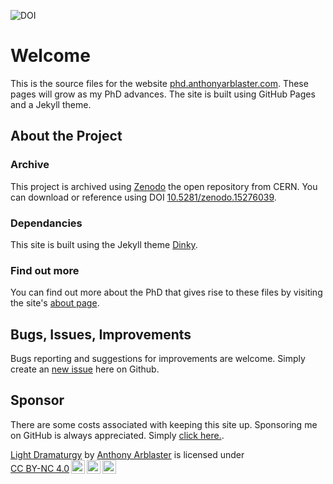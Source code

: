![DOI](https://zenodo.org/badge/961492842.svg)


# Welcome
This is the source files for the website [phd.anthonyarblaster.com](https://phd.anthonyarblaster.com). 
These pages will grow as my PhD advances. The site is built using GitHub Pages and a Jekyll theme.


## About the Project
### Archive
This project is archived using [Zenodo](https://zenodo.org) the open repository from CERN. 
You can download or reference using DOI [10.5281/zenodo.15276039](https://doi.org/10.5281/zenodo.15276039).

### Dependancies
This site is built using the Jekyll theme [Dinky](https://github.com/pages-themes/dinky).  

### Find out more
You can find out more about the PhD that gives rise to these files by visiting the site's [about page](phd.anthonyarblaster.com/about).

## Bugs, Issues, Improvements
Bugs reporting and suggestions for improvements are welcome.
Simply create an [new issue](https://github.com/aarblaster/light-dramaturgy/issues) here on Github.

## Sponsor
There are some costs associated with keeping this site up. Sponsoring me on GitHub is always appreciated.
Simply [click here.](https://github.com/sponsors/aarblaster).

<p xmlns:cc="http://creativecommons.org/ns#" xmlns:dct="http://purl.org/dc/terms/"><a property="dct:title" rel="cc:attributionURL" href="http://phd.anthonyarblaster.com">Light Dramaturgy</a> by <a rel="cc:attributionURL dct:creator" property="cc:attributionName" href="https://anthonyarblaster.com">Anthony Arblaster</a> is licensed under <a href="https://creativecommons.org/licenses/by-nc/4.0/?ref=chooser-v1" target="_blank" rel="license noopener noreferrer" style="display:inline-block;">CC BY-NC 4.0<img style="height:22px!important;margin-left:3px;vertical-align:text-bottom;" src="https://mirrors.creativecommons.org/presskit/icons/cc.svg?ref=chooser-v1" alt=""><img style="height:22px!important;margin-left:3px;vertical-align:text-bottom;" src="https://mirrors.creativecommons.org/presskit/icons/by.svg?ref=chooser-v1" alt=""><img style="height:22px!important;margin-left:3px;vertical-align:text-bottom;" src="https://mirrors.creativecommons.org/presskit/icons/nc.svg?ref=chooser-v1" alt=""></a></p>
